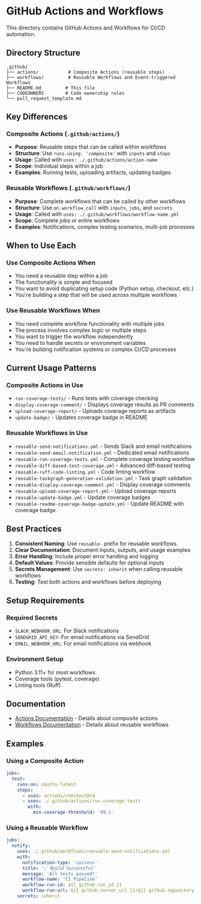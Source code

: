 # GitHub Actions and Workflows

This directory contains GitHub Actions and Workflows for CI/CD automation.

## Directory Structure

```
.github/
├── actions/           # Composite Actions (reusable steps)
├── workflows/         # Reusable Workflows and Event-triggered Workflows
├── README.md         # This file
├── CODEOWNERS        # Code ownership rules
└── pull_request_template.md
```

## Key Differences

### Composite Actions (`.github/actions/`)

- **Purpose**: Reusable steps that can be called within workflows
- **Structure**: Use `runs.using: 'composite'` with `inputs` and `steps`
- **Usage**: Called with `uses: ./.github/actions/action-name`
- **Scope**: Individual steps within a job
- **Examples**: Running tests, uploading artifacts, updating badges

### Reusable Workflows (`.github/workflows/`)

- **Purpose**: Complete workflows that can be called by other workflows
- **Structure**: Use `on.workflow_call` with `inputs`, `jobs`, and `secrets`
- **Usage**: Called with `uses: ./.github/workflows/workflow-name.yml`
- **Scope**: Complete jobs or entire workflows
- **Examples**: Notifications, complex testing scenarios, multi-job processes

## When to Use Each

### Use Composite Actions When

- You need a reusable step within a job
- The functionality is simple and focused
- You want to avoid duplicating setup code (Python setup, checkout, etc.)
- You're building a step that will be used across multiple workflows

### Use Reusable Workflows When

- You need complete workflow functionality with multiple jobs
- The process involves complex logic or multiple steps
- You want to trigger the workflow independently
- You need to handle secrets or environment variables
- You're building notification systems or complex CI/CD processes

## Current Usage Patterns

### Composite Actions in Use

- `run-coverage-tests/` - Runs tests with coverage checking
- `display-coverage-comment/` - Displays coverage results as PR comments
- `upload-coverage-report/` - Uploads coverage reports as artifacts
- `update-badge/` - Updates coverage badge in README

### Reusable Workflows in Use

- `reusable-send-notifications.yml` - Sends Slack and email notifications
- `reusable-send-email-notification.yml` - Dedicated email notifications
- `reusable-run-coverage-tests.yml` - Complete coverage testing workflow
- `reusable-diff-based-test-coverage.yml` - Advanced diff-based testing
- `reusable-ruff-code-linting.yml` - Code linting workflow
- `reusable-taskgraph-generation-validation.yml` - Task graph validation
- `reusable-display-coverage-comment.yml` - Display coverage comments
- `reusable-upload-coverage-report.yml` - Upload coverage reports
- `reusable-update-badge.yml` - Update coverage badges
- `reusable-readme-coverage-badge-update.yml` - Update README with coverage badge

## Best Practices

1. **Consistent Naming**: Use `reusable-` prefix for reusable workflows
2. **Clear Documentation**: Document inputs, outputs, and usage examples
3. **Error Handling**: Include proper error handling and logging
4. **Default Values**: Provide sensible defaults for optional inputs
5. **Secrets Management**: Use `secrets: inherit` when calling reusable workflows
6. **Testing**: Test both actions and workflows before deploying

## Setup Requirements

### Required Secrets

- `SLACK_WEBHOOK_URL`: For Slack notifications
- `SENDGRID_API_KEY`: For email notifications via SendGrid
- `EMAIL_WEBHOOK_URL`: For email notifications via webhook

### Environment Setup

- Python 3.11+ for most workflows
- Coverage tools (pytest, coverage)
- Linting tools (Ruff)

## Documentation

- [Actions Documentation](actions/README.md) - Details about composite actions
- [Workflows Documentation](workflows/README.md) - Details about reusable workflows

## Examples

### Using a Composite Action

```yaml
jobs:
  test:
    runs-on: ubuntu-latest
    steps:
      - uses: actions/checkout@v4
      - uses: ./.github/actions/run-coverage-tests
        with:
          min-coverage-threshold: '99.1'
```

### Using a Reusable Workflow

```yaml
jobs:
  notify:
    uses: ./.github/workflows/reusable-send-notifications.yml
    with:
      notification-type: 'success'
      title: '✅ Build Successful'
      message: 'All tests passed!'
      workflow-name: 'CI Pipeline'
      workflow-run-id: ${{ github.run_id }}
      workflow-run-url: ${{ github.server_url }}/${{ github.repository }}/actions/runs/${{ github.run_id }}
    secrets: inherit
```
